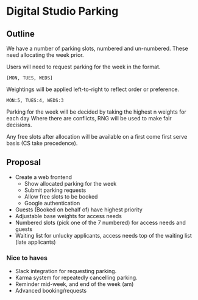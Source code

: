 # Digital Studio Parking

## Outline

We have a number of parking slots, numbered and un-numbered. These need allocating the week prior.

Users will need to request parking for the week in the format.

`[MON, TUES, WEDS]`

Weightings will be applied left-to-right to reflect order or preference.

`MON:5, TUES:4, WEDS:3`

Parking for the week will be decided by taking the highest n weights for each day
Where there are conflicts, RNG will be used to make fair decisions.

Any free slots after allocation will be available on a first come first serve basis (CS take precedence).

## Proposal

- Create a web frontend
  - Show allocated parking for the week
  - Submit parking requests
  - Allow free slots to be booked
  - Google authentication
- Guests (Booked on behalf of) have highest priority
- Adjustable base weights for access needs
- Numbered slots (pick one of the 7 numbered) for access needs and guests
- Waiting list for unlucky applicants, access needs top of the waiting list (late applicants)

### Nice to haves

- Slack integration for requesting parking.
- Karma system for repeatedly cancelling parking.
- Reminder mid-week, and end of the week (am)
- Advanced booking/requests
